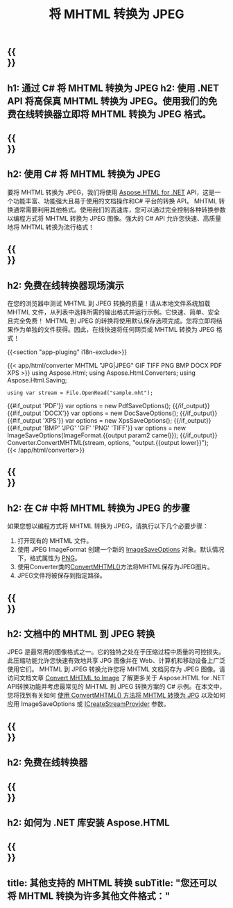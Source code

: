 ﻿---
translation: true
template: /templates/_template-conversion-child.md
title: 将 MHTML 转换为 JPEG
description: 在 C# 中将 MHTML 转换为 JPEG。在 ASP.NET 或任何 .NET 应用程序中轻松使用转换器 API。免费试用在线 MHTML 到 JPEG 转换器！
url: /net/conversion/mhtml-to-jpeg/
family: html
platformtag: net
feature: conversion
informat: MHTML
outformat: JPEG
otherformats: DOCX PDF XPS BMP GIF PNG TIFF
---

{{<section banner>}}
---
h1: 通过 C# 将 MHTML 转换为 JPEG
h2: 使用 .NET API 将高保真 MHTML 转换为 JPEG。使用我们的免费在线转换器立即将 MHTML 转换为 JPEG 格式。
---

{{<section overview>}}
---
h2: 使用 C# 将 MHTML 转换为 JPEG
---

要将 MHTML 转换为 JPEG，我们将使用 [Aspose.HTML for .NET](https://products.aspose.com/html/net/) API，这是一个功能丰富、功能强大且易于使用的文档操作和C# 平台的转换 API。 MHTML 转换通常需要利用其他格式。使用我们的高速库，您可以通过完全控制各种转换参数以编程方式将 MHTML 转换为 JPEG 图像。强大的 C# API 允许您快速、高质量地将 MHTML 转换为流行格式！

{{<section demos>}}
---
h2: 免费在线转换器现场演示
---

在您的浏览器中测试 MHTML 到 JPEG 转换的质量！请从本地文件系统加载 MHTML 文件，从列表中选择所需的输出格式并运行示例。它快速、简单、安全且完全免费！ MHTML 到 JPEG 的转换将使用默认保存选项完成。您将立即将结果作为单独的文件获得。因此，在线快速将任何网页或 MHTML 转换为 JPEG 格式！

{{<section "app-pluging" i18n-exclude>}}

{{< app/html/converter MHTML "JPG|JPEG" GIF TIFF PNG BMP DOCX PDF XPS >}}
using Aspose.Html;
using Aspose.Html.Converters;
using Aspose.Html.Saving;

    using var stream = File.OpenRead("sample.mht");
{{#if_output 'PDF'}}
    var options = new PdfSaveOptions();
{{/if_output}}
{{#if_output 'DOCX'}}
    var options = new DocSaveOptions();
{{/if_output}}
{{#if_output 'XPS'}}
    var options = new XpsSaveOptions();
{{/if_output}}
{{#if_output 'BMP' 'JPG' 'GIF' 'PNG' 'TIFF'}}
    var options = new ImageSaveOptions(ImageFormat.{{output param2 camel}});
{{/if_output}}
    Converter.ConvertMHTML(stream, options, "output.{{output lower}}");   
{{< /app/html/converter>}} 


{{<section steps>}}
---
h2: 在 C# 中将 MHTML 转换为 JPEG 的步骤
---

如果您想以编程方式将 MHTML 转换为 JPEG，请执行以下几个必要步骤：

1. 打开现有的 MHTML 文件。
1. 使用 JPEG ImageFormat 创建一个新的 [ImageSaveOptions](https://reference.aspose.com/html/net/aspose.html.saving/imagesaveoptions/) 对象。默认情况下，格式属性为 [PNG](https://reference.aspose.com/html/net/aspose.html.rendering.image/imageformat/)。
1. 使用Converter类的[ConvertMHTML()](https://reference.aspose.com/html/net/aspose.html.converters/converter/convertmhtml/)方法将MHTML保存为JPEG图片。
1. JPEG文件将被保存到指定路径。

{{<section documentation>}}
---
h2: 文档中的 MHTML 到 JPEG 转换
---

JPEG 是最常用的图像格式之一。它的独特之处在于压缩过程中质量的可控损失。此压缩功能允许您快速有效地共享 JPG 图像并在 Web、计算机和移动设备上广泛使用它们。 MHTML 到 JPEG 转换允许您将 MHTML 文档另存为 JPEG 图像。请访问文档文章 [Convert MHTML to Image](https://docs.aspose.com/html/net/converting-between-formats/mhtml-to-image/) 了解更多关于 Aspose.HTML for .NET API转换功能并考虑最常见的 MHTML 到 JPEG 转换方案的 C# 示例。在本文中，您将找到有关如何 <a href="https://docs.aspose.com/html/net/converting-between-formats/mhtml-to-image/#convert-mhtml-to-jpg -using-imagesaveoptions" target="_blank">使用 ConvertMHTML() 方法将 MHTML 转换为 JPG</a> 以及如何应用 ImageSaveOptions 或 [ICreateStreamProvider](https://reference.aspose.com/html/net/aspose.html.io/icreatestreamprovider/) 参数。

{{<section online-converters>}}
---
h2: 免费在线转换器
---

{{<section get-started>}}
---
h2: 如何为 .NET 库安装 Aspose.HTML
---

{{<section other-conversions>}}
---
title: 其他支持的 MHTML 转换
subTitle: "您还可以将 MHTML 转换为许多其他文件格式："
---